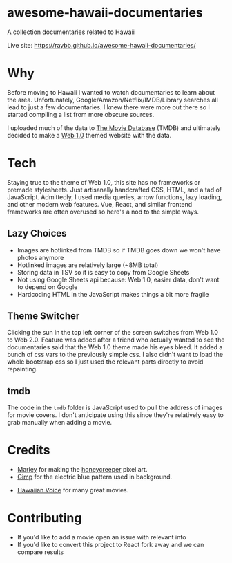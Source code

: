 # awesome-hawaii-documentaries
A collection documentaries related to Hawaii

Live site: https://raybb.github.io/awesome-hawaii-documentaries/

# Why

Before moving to Hawaii I wanted to watch documentaries to learn about the area. Unfortunately, Google/Amazon/Netflix/IMDB/Library searches all lead to just a few documentaries. I knew there were more out there so I started compiling a list from more obscure sources.

I uploaded much of the data to [The Movie Database](https://www.themoviedb.org/) (TMDB) and ultimately decided to make a [Web 1.0](https://en.wikipedia.org/wiki/Web_2.0#Web_1.0) themed website with the data.

# Tech

Staying true to the theme of Web 1.0, this site has no frameworks or premade stylesheets. Just artisanally handcrafted CSS, HTML, and a tad of JavaScript. Admittedly, I used media queries, arrow functions, lazy loading, and other modern web features. Vue, React, and similar frontend frameworks are often overused so here's a nod to the simple ways.


## Lazy Choices

* Images are hotlinked from TMDB so if TMDB goes down we won't have photos anymore
* Hotlinked images are relatively large (~8MB total)
* Storing data in TSV so it is easy to copy from Google Sheets
* Not using Google Sheets api because: Web 1.0, easier data, don't want to depend on Google
* Hardcoding HTML in the JavaScript makes things a bit more fragile

## Theme Switcher

Clicking the sun in the top left corner of the screen switches from Web 1.0 to Web 2.0. Feature was added after a friend who actually wanted to see the documentaries said that the Web 1.0 theme made his eyes bleed. It added a bunch of css vars to the previously simple css. I also didn't want to load the whole bootstrap css so I just used the relevant parts directly to avoid repainting.

## tmdb

The code in the `tmdb` folder is JavaScript used to pull the address of images for movie covers. I don't anticipate using this since they're relatively easy to grab manually when adding a movie.

# Credits
- [Marley](https://twitter.com/marley_alford) for making the [honeycreeper](https://en.wikipedia.org/wiki/Honeycreeper) pixel art.
- [Gimp](https://gimp.org) for the electric blue pattern used in background.
* [Hawaiian Voice](https://www.hawaiianvoice.com/) for many great movies.

# Contributing

* If you'd like to add a movie open an issue with relevant info
* If you'd like to convert this project to React fork away and we can compare results
